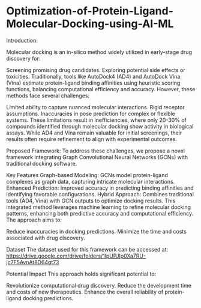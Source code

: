 # Optimization-of-Protein-Ligand-Molecular-Docking-using-AI-ML

Introduction:

Molecular docking is an in-silico method widely utilized in early-stage drug discovery for:

Screening promising drug candidates.
Exploring potential side effects or toxicities.
Traditionally, tools like AutoDock4 (AD4) and AutoDock Vina (Vina) estimate protein-ligand binding affinities using heuristic scoring functions, balancing computational efficiency and accuracy. However, these methods face several challenges:

Limited ability to capture nuanced molecular interactions.
Rigid receptor assumptions.
Inaccuracies in pose prediction for complex or flexible systems.
These limitations result in inefficiencies, where only 20-30% of compounds identified through molecular docking show activity in biological assays. While AD4 and Vina remain valuable for initial screenings, their results often require refinement to align with experimental outcomes.

Proposed Framework: 
To address these challenges, we propose a novel framework integrating Graph Convolutional Neural Networks (GCNs) with traditional docking software.

Key Features
Graph-based Modeling: GCNs model protein-ligand complexes as graph data, capturing intricate molecular interactions.
Enhanced Prediction: Improved accuracy in predicting binding affinities and identifying favorable configurations.
Hybrid Approach: Combines traditional tools (AD4, Vina) with GCN outputs to optimize docking results.
This integrated method leverages machine learning to refine molecular docking patterns, enhancing both predictive accuracy and computational efficiency. The approach aims to:

Reduce inaccuracies in docking predictions.
Minimize the time and costs associated with drug discovery.

Dataset
The dataset used for this framework can be accessed at:
https://drive.google.com/drive/folders/1lpUPJIp0Xa7RU-jc7F5AvnAt8D64qt73 

Potential Impact
This approach holds significant potential to:

Revolutionize computational drug discovery.
Reduce the development time and costs of new therapeutics.
Enhance the overall reliability of protein-ligand docking predictions.
